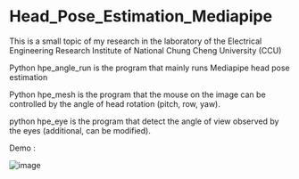 # Head_Pose_Estimation_Mediapipe

This is a small topic of my research in the laboratory of the Electrical Engineering Research Institute of National Chung Cheng University (CCU)

Python hpe_angle_run is the program that mainly runs Mediapipe head pose estimation

Python hpe_mesh is the program that the mouse on the image can be controlled by the angle of head rotation (pitch, row, yaw).

python hpe_eye is the program that detect the angle of view observed by the eyes (additional, can be modified).

Demo :

![image](https://github.com/Kezuoxun/Head_Pose_Estimation_Mediapipe/assets/48341867/a897395c-d582-48b6-8da5-7586d88f312d)

